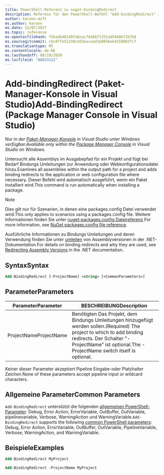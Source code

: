 ```yaml
---
title: PowerShell-Referenz zu nuget-bindingRedirect
description: Referenz für den PowerShell-Befehl "Add-bindingRedirect" in der nuget-Paket-Manager-Konsole in Visual Studio.
author: karann-msft
ms.author: karann
ms.date: 12/07/2017
ms.topic: reference
ms.openlocfilehash: f5ba4bd8140fa8cac7da8bf1351ad5448671b768
ms.sourcegitcommit: cbc87fe51330cdd3eacaad3e8656eb4258882fc7
ms.translationtype: MT
ms.contentlocale: de-DE
ms.lasthandoff: 08/19/2020
ms.locfileid: "88623122"
---
```

# <a name="add-bindingredirect-package-manager-console-in-visual-studio"></a><span data-ttu-id="c9308-103">Add-bindingRedirect (Paket-Manager-Konsole in Visual Studio)</span><span class="sxs-lookup"><span data-stu-id="c9308-103">Add-BindingRedirect (Package Manager Console in Visual Studio)</span></span>

<span data-ttu-id="c9308-104">*Nur in der [Paket-Manager-Konsole](../../consume-packages/install-use-packages-powershell.md) in Visual Studio unter Windows verfügbar.*</span><span class="sxs-lookup"><span data-stu-id="c9308-104">*Available only within the [Package Manager Console](../../consume-packages/install-use-packages-powershell.md) in Visual Studio on Windows.*</span></span>

<span data-ttu-id="c9308-105">Untersucht alle Assemblys im Ausgabepfad für ein Projekt und fügt bei Bedarf Bindungs Umleitungen zur Anwendung oder Webkonfigurationsdatei hinzu.</span><span class="sxs-lookup"><span data-stu-id="c9308-105">Examines all assemblies within the output path for a project and adds binding redirects to the application or web configuration file where necessary.</span></span> <span data-ttu-id="c9308-106">Dieser Befehl wird automatisch ausgeführt, wenn ein Paket installiert wird.</span><span class="sxs-lookup"><span data-stu-id="c9308-106">This command is run automatically when installing a package.</span></span>

> [!NOTE]
> <span data-ttu-id="c9308-107">Dies gilt nur für Szenarien, in denen eine packages.config Datei verwendet wird.</span><span class="sxs-lookup"><span data-stu-id="c9308-107">This only applies to scenarios using a packages.config file.</span></span> <span data-ttu-id="c9308-108">Weitere Informationen finden Sie unter [nuget-packages.config Dateireferenz](~/reference/packages-config.md).</span><span class="sxs-lookup"><span data-stu-id="c9308-108">For more information, see [NuGet packages.config file reference](~/reference/packages-config.md).</span></span>

<span data-ttu-id="c9308-109">Ausführliche Informationen zu Bindungs Umleitungen und deren Verwendung finden Sie unter [umleiten](/dotnet/framework/configure-apps/redirect-assembly-versions) von Assemblyversionen in der .NET-Dokumentation.</span><span class="sxs-lookup"><span data-stu-id="c9308-109">For details on binding redirects and why they are used, see [Redirecting Assembly Versions](/dotnet/framework/configure-apps/redirect-assembly-versions) in the .NET documentation.</span></span>

## <a name="syntax"></a><span data-ttu-id="c9308-110">Syntax</span><span class="sxs-lookup"><span data-stu-id="c9308-110">Syntax</span></span>

```ps
Add-BindingRedirect [-ProjectName] <string> [<CommonParameters>]
```

## <a name="parameters"></a><span data-ttu-id="c9308-111">Parameter</span><span class="sxs-lookup"><span data-stu-id="c9308-111">Parameters</span></span>

| <span data-ttu-id="c9308-112">Parameter</span><span class="sxs-lookup"><span data-stu-id="c9308-112">Parameter</span></span> | <span data-ttu-id="c9308-113">BESCHREIBUNG</span><span class="sxs-lookup"><span data-stu-id="c9308-113">Description</span></span> |
| --- | --- |
| <span data-ttu-id="c9308-114">ProjectName</span><span class="sxs-lookup"><span data-stu-id="c9308-114">ProjectName</span></span> | <span data-ttu-id="c9308-115">Benötigten Das Projekt, dem Bindungs Umleitungen hinzugefügt werden sollen.</span><span class="sxs-lookup"><span data-stu-id="c9308-115">(Required) The project to which to add binding redirects.</span></span> <span data-ttu-id="c9308-116">Der Schalter "-ProjectName" ist optional.</span><span class="sxs-lookup"><span data-stu-id="c9308-116">The -ProjectName switch itself is optional.</span></span> |

<span data-ttu-id="c9308-117">Keiner dieser Parameter akzeptiert Pipeline Eingabe-oder Platzhalter Zeichen.</span><span class="sxs-lookup"><span data-stu-id="c9308-117">None of these parameters accept pipeline input or wildcard characters.</span></span>

## <a name="common-parameters"></a><span data-ttu-id="c9308-118">Allgemeine Parameter</span><span class="sxs-lookup"><span data-stu-id="c9308-118">Common Parameters</span></span>

<span data-ttu-id="c9308-119">`Add-BindingRedirect` unterstützt die folgenden [allgemeinen PowerShell-Parameter](https://go.microsoft.com/fwlink/?LinkID=113216): Debug, Error Action, ErrorVariable, OutBuffer, OutVariable, pipelinevariable, Verbose, WarningAction und WarningVariable.</span><span class="sxs-lookup"><span data-stu-id="c9308-119">`Add-BindingRedirect` supports the following [common PowerShell parameters](https://go.microsoft.com/fwlink/?LinkID=113216): Debug, Error Action, ErrorVariable, OutBuffer, OutVariable, PipelineVariable, Verbose, WarningAction, and WarningVariable.</span></span>

## <a name="examples"></a><span data-ttu-id="c9308-120">Beispiele</span><span class="sxs-lookup"><span data-stu-id="c9308-120">Examples</span></span>

```ps
Add-BindingRedirect MyProject

Add-BindingRedirect -ProjectName MyProject
```
